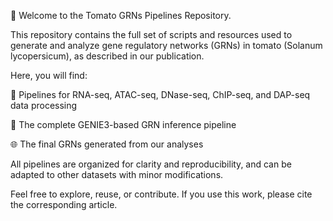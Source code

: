 🍅 Welcome to the Tomato GRNs Pipelines Repository.

This repository contains the full set of scripts and resources used to generate and analyze gene regulatory networks (GRNs) in tomato (Solanum lycopersicum), as described in our publication.

Here, you will find:

🧬 Pipelines for RNA-seq, ATAC-seq, DNase-seq, ChIP-seq, and DAP-seq data processing

🔄 The complete GENIE3-based GRN inference pipeline

🌐 The final GRNs generated from our analyses

All pipelines are organized for clarity and reproducibility, and can be adapted to other datasets with minor modifications.

Feel free to explore, reuse, or contribute. If you use this work, please cite the corresponding article.
